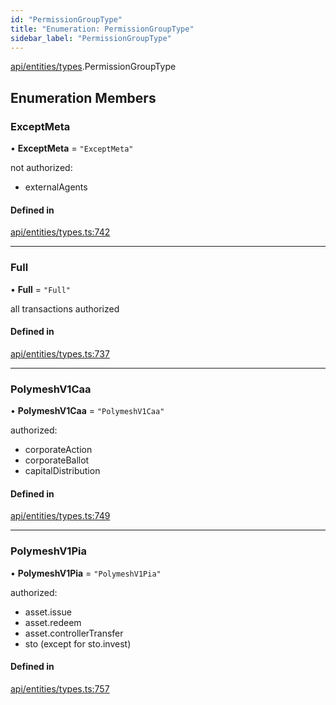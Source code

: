 ```yaml
---
id: "PermissionGroupType"
title: "Enumeration: PermissionGroupType"
sidebar_label: "PermissionGroupType"
---
```


[api/entities/types](../../../../../modules/API/Entities/Types/Types.md).PermissionGroupType

## Enumeration Members

### ExceptMeta

• **ExceptMeta** = ``"ExceptMeta"``

not authorized:
  - externalAgents

#### Defined in

[api/entities/types.ts:742](https://github.com/PolymeshAssociation/polymesh-sdk/blob/995f17653/src/api/entities/types.ts#L742)

___

### Full

• **Full** = ``"Full"``

all transactions authorized

#### Defined in

[api/entities/types.ts:737](https://github.com/PolymeshAssociation/polymesh-sdk/blob/995f17653/src/api/entities/types.ts#L737)

___

### PolymeshV1Caa

• **PolymeshV1Caa** = ``"PolymeshV1Caa"``

authorized:
  - corporateAction
  - corporateBallot
  - capitalDistribution

#### Defined in

[api/entities/types.ts:749](https://github.com/PolymeshAssociation/polymesh-sdk/blob/995f17653/src/api/entities/types.ts#L749)

___

### PolymeshV1Pia

• **PolymeshV1Pia** = ``"PolymeshV1Pia"``

authorized:
  - asset.issue
  - asset.redeem
  - asset.controllerTransfer
  - sto (except for sto.invest)

#### Defined in

[api/entities/types.ts:757](https://github.com/PolymeshAssociation/polymesh-sdk/blob/995f17653/src/api/entities/types.ts#L757)
